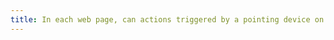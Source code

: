 ```yaml
---
title: In each web page, can actions triggered by a pointing device on a single point on the screen be canceled (except in special cases)?
---
```

